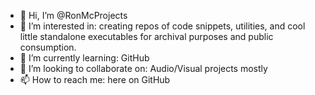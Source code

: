 - 👋 Hi, I’m @RonMcProjects
- 👀 I’m interested in: creating repos of code snippets, utilities, and cool little standalone executables for archival purposes and public consumption.  
- 🌱 I’m currently learning: GitHub
- 💞️ I’m looking to collaborate on: Audio/Visual projects mostly
- 📫 How to reach me: here on GitHub

<!---
RonMcProjects/RonMcProjects is a ✨ special ✨ repository because its `README.md` (this file) appears on your GitHub profile.
You can click the Preview link to take a look at your changes.
--->
